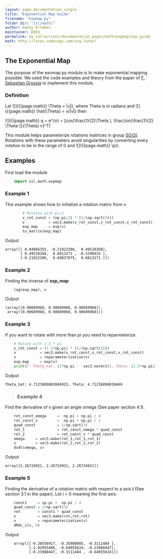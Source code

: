```yaml
---
layout: page_documentation_single
title: "Exponential Map Guide"
filename: "expmap.py"
folder_dir: "isl/math/"
author: Kenny Erleben
maintainer: DIKU
permalink: my_collections/documentation_pages/math/expmap/exp_guide
math: http://latex.codecogs.com/svg.latex? 
---
```

## The Exponential Map
The purpose of the exomap.py module is to make exponential mapping possible. 
We used the code examples and theory from the paper of [F. Sebastian Grossia](https://www.cs.cmu.edu/~spiff/moedit99/expmap.pdf) to implement this module.
    
### Definition
Let ![]({{page.math}} \Theta = |v|), where Theta is in radians and ![]({{page.math}} \hat{\Theta} = v/|v|) then

![]({{page.math}} q = e^{v} = [cos(\frac{1}{2}\Theta ), \frac{sin(\frac{1}{2} \Theta )}{\Theta} v]^T)

This module helps parameterize rotations matrices in group [SO(3)](https://en.wikipedia.org/wiki/3D_rotation_group). Rotations with these parameters avoid 
singularities by converting every rotation to be in the range of 0 and ![]({{page.math}} \pi).

## Examples
First load the module
```python
    import isl.math.expmap
```
### Example 1
This example shows how to initialize a rotation matrix from v. 
```python
        # Rotates with pi/2
        v_rot_const = (np.pi/2) * (1/(np.sqrt(3)))
        v           = vec3.make(v_rot_const,v_rot_const,v_rot_const)
        exp_map     = exp(v)
        to_matrix(exp_map)
```
Output
```
array([[ 0.84066355, -0.21922386,  0.49520268],
       [ 0.49520268,  0.6813271 , -0.5390433 ],
       [-0.21922386,  0.69837975,  0.6813271 ]])
```
### Example 2
Finding the inverse of ***exp_map***
```python
    log(exp_map), v
```
Output
```
(array([0.90689968, 0.90689968, 0.90689968]),
 array([0.90689968, 0.90689968, 0.90689968]))
```

### Example 3
If you want to rotate with more than pi you need to reparmeterize.
```python
    # Rotate with 1.5 * pi
    v_rot_const = (1.5*np.pi) * (1/(np.sqrt(3)))
    v           = vec3.make(v_rot_const,v_rot_const,v_rot_const)
    v           = reparameterization(v)
    exp_map     = exp(v)
    print(f' Theta_hat: {2*np.pi -  vec3.norm(v)}, Theta: {1.5*np.pi}')
```
Output
```
Theta_hat: 4.7123889803846915, Theta: 4.71238898038469
```

>### Example 4
Find the derivative of v given an angle omega (See paper section 4.1).
```python
    rot_const_omega     =  np.pi + np.pi / 4
    rot_const_v         =  np.pi + np.pi / 2 
    quad_const          = 1/np.sqrt(3)
    rot_1               = rot_const_omega * quad_const
    rot_2               = rot_const_v * quad_const
    omega     = vec3.make(rot_1,rot_1,rot_1)
    v         = vec3.make(rot_2,rot_2,rot_2)
    dvdt(omega, v)
```
Output
```
array([2.26724921, 2.26724921, 2.26724921])
```

### Example 5
Finding the derivative of a rotation matrix with respect to a axis ***i*** (See section 3.1 in the paper).
Let i = 0 meaning the first axis:
```python
    const1     = np.pi +  np.pi / 4
    quad_const = 1/np.sqrt(3)
    rot        = const1 * quad_const
    v          = vec3.make(rot,rot,rot)
    v          = reparameterization(v)
    dRdv_i(v, 0)
```
Output
```
    array([[-0.28556917, -0.35808005, -0.3111484 ],
           [-1.02955486, -0.64055624, -0.23988447],
           [-0.23988447, -0.3111484 , -0.64055624]])
```
